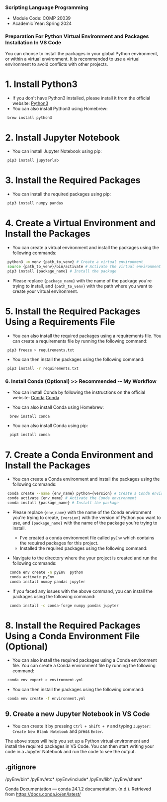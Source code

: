 ### Scripting Language Programming

- Module Code: COMP 20039
- Academic Year: Spring 2024

### Preparation For Python Virtual Environment and Packages Installation In VS Code

You can choose to install the packages in your global Python environment, or
within a virtual environment. It is recommended to use a virtual environment to
avoid conflicts with other projects.

# 1. Install Python3

- If you don't have Python3 installed, please install it from the official
  website: [Python3](https://www.python.org/downloads/)
- You can also install Python3 using Homebrew:

```sh
 brew install python3
```

# 2. Install Jupyter Notebook

- You can install Jupyter Notebook using pip:

```sh
 pip3 install jupyterlab
```

# 3. Install the Required Packages

- You can install the required packages using pip:

```sh
 pip3 install numpy pandas
```

# 4. Create a Virtual Environment and Install the Packages

- You can create a virtual environment and install the packages using the
  following commands:

```sh
 python3 -m venv {path_to_venv} # Create a virtual environment
 source {path_to_venv}/bin/activate # Activate the virtual environment
 pip3 install {package_name} # Install the package
```

- Please replace `{package_name}` with the name of the package you're trying to
  install, and `{path_to_venv}` with the path where you want to create your
  virtual environment.

# 5. Install the Required Packages Using a Requirements File

- You can also install the required packages using a requirements file. You can
  create a requirements file by running the following command:

```sh
 pip3 freeze > requirements.txt
```

- You can then install the packages using the following command:

```sh
 pip3 install -r requirements.txt
```

### 6. Install Conda (Optional) >> Recommended -- My Workflow

- You can install Conda by following the instructions on the official website:
  [Conda](https://docs.conda.io/projects/conda/en/latest/user-guide/install/index.html)
  [Conda](https://docs.anaconda.com/free/anaconda/install/mac-os/)

- You can also install Conda using Homebrew:

```sh
  brew install conda
```

- You can also install Conda using pip:

```sh
  pip3 install conda
```

# 7. Create a Conda Environment and Install the Packages

- You can create a Conda environment and install the packages using the
  following commands:

```sh
 conda create --name {env_name} python={version} # Create a Conda environment
 conda activate {env_name} # Activate the Conda environment
 conda install {package_name} # Install the package
```

- Please replace `{env_name}` with the name of the Conda environment you're
  trying to create, `{version}` with the version of Python you want to use, and
  `{package_name}` with the name of the package you're trying to install.

  - I've created a conda environment file called `pyEnv` which contains the
    required packages for this project.
  - Installed the required packages using the following command:

- Navigate to the directory where the your project is created and run the
  following commands:

```sh
  conda env create -n pyEnv  python
  conda activate pyEnv
  conda install numpy pandas jupyter
```

- If you faced any issues with the above command, you can install the packages
  using the following command:

```sh
  conda install -c conda-forge numpy pandas jupyter
```

# 8. Install the Required Packages Using a Conda Environment File (Optional)

- You can also install the required packages using a Conda environment file. You
  can create a Conda environment file by running the following command:

```sh
 conda env export > environment.yml
```

- You can then install the packages using the following command:

```sh
 conda env create -f environment.yml
```

## 9. Create a new Jupyter Notebook in VS Code

- You can create it by pressing `Ctrl + Shift + P` and typing
  `Jupyter: Create New Blank Notebook` and press `Enter`.

The above steps will help you set up a Python virtual environment and install
the required packages in VS Code. You can then start writing your code in a
Jupyter Notebook and run the code to see the output.

## .gitignore

/pyEnv/bin* /pyEnv/etc* /pyEnv/include* /pyEnv/lib* /pyEnv/share\*

Conda Documentation — conda 24.1.2 documentation. (n.d.). Retrieved from
https://docs.conda.io/en/latest/

